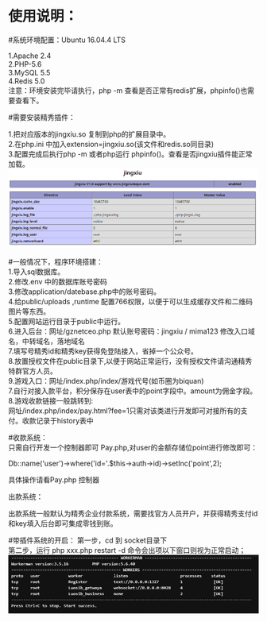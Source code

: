 使用说明：<br/>
=========
#系统环境配置：Ubuntu 16.04.4 LTS<br/>

1.Apache 2.4<br/>
2.PHP-5.6<br/>
3.MySQL 5.5<br/>
4.Redis 5.0<br/>
注意：环境安装完毕请执行，php -m 查看是否正常有redis扩展，phpinfo()也需要查看下。<br/>

#需要安装精秀插件：<br/>

1.把对应版本的jingxiu.so 复制到php的扩展目录中。<br/>
2.在php.ini 中加入extension=jingxiu.so(该文件和redis.so同目录)<br/>
3.配置完成后执行php -m 或者php运行 phpinfo()。查看是否jingxiu插件能正常加载。<br/>
<img src="img/jingxiu.png" /></p>

#一般情况下，程序环境搭建：<br/>
1.导入sql数据库。<br/>
2.修改.env 中的数据库账号密码<br/>
3.修改application/datebase.php中的账号密码。<br/>
4.给public/uploads ,runtime 配置766权限，以便于可以生成缓存文件和二维码图片等东西。<br/>
5.配置网站运行目录于public中运行。<br/>
6.进入后台：网址/gznetceo.php 默认账号密码：jingxiu / mima123 修改入口域名，中转域名，落地域名<br/>
7.填写号精秀id和精秀key获得免登陆接入，省掉一个公众号。<br/>
8.放置授权文件在public目录下,以便于网站正常运行，没有授权文件请沟通精秀特群官方人员。<br/>
9.游戏入口：网址/index.php/index/游戏代号(如币圈为biquan)<br/>
7.自行对接入款平台，积分保存在user表中的point字段中。amount为佣金字段。<br/>
8.游戏收款链接一般跳转到:<br/>
网址/index.php/index/pay.html?fee=1只需对该类进行开发即可对接所有的支付。收款记录于history表中<br/>


#收款系统：<br/>
只需自行开发一个控制器即可 Pay.php,对user的金额存储位point进行修改即可：<br/>

Db::name('user')->where('id='.$this->auth->id)->setInc('point',2);<br/>

具体操作请看Pay.php 控制器<br/>

出款系统：<br/>

出款系统一般默认为精秀企业付款系统，需要找官方人员开户，并获得精秀支付id和key填入后台即可集成零钱到账。<br/>

#带插件系统的开启：
第一步，cd 到 socket目录下<br/>
第二步，运行 php xxx.php restart -d 命令会出项以下窗口则视为正常启动；<br/>
<img src="img/ws.png" /></p>
